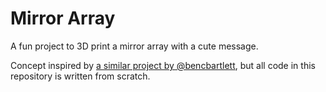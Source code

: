 # Mirror Array

A fun project to 3D print a mirror array with a cute message.

Concept inspired by [a similar project by @bencbartlett](https://github.com/bencbartlett/3D-printed-mirror-array), but all code in this repository is written from scratch.